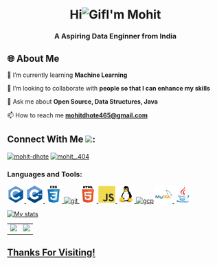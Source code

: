 <!-- ![Header](./lidin.png) -->
# <h1 align="center">Hi![Gif](https://github.com/tuhinaww/Animating-Buttons/assets/119059108/55243a1c-ef56-4e37-86ef-48f2b1036c76)I'm Mohit</h1>


<!-- <h1 align="center">Hi I'm Mohit</h1> -->
<h3 align="center">A Aspiring Data Enginner from India</h3>

<!-- <img align="right" alt="Coding" width="400" src="https://encrypted-tbn0.gstatic.com/images?q=tbn:ANd9GcTFo1LHbBU_8bSMfRZPSIBrzv-TJdG8FFWrSw&usqp=CAU"> -->

 ## 🌐 About Me
 <!--###
<img align="right" height="150" src="https://media.giphy.com/media/RbDKaczqWovIugyJmW/giphy.gif"  /> -->

🌱 I’m currently learning **Machine Learning**

🤝 I’m looking to collaborate with **people so that I can enhance my skills**

💬 Ask me about **Open Source, Data Structures, Java**

📫 How to reach me **mohitdhote465@gmail.com**

## Connect With Me <img src = "https://raw.githubusercontent.com/ShahriarShafin/ShahriarShafin/main/Assets/handshake.gif" height="30px"/>:
<p align="left">
<a href="https://www.linkedin.com/in/mohit-dhote-117568213/" target="blank"><img align="center" src="https://raw.githubusercontent.com/rahuldkjain/github-profile-readme-generator/master/src/images/icons/Social/linked-in-alt.svg" alt="mohit-dhote" height="30" width="40" /></a>
<a href="https://instagram.com/mohit_.404__" target="blank"><img align="center" src="https://raw.githubusercontent.com/rahuldkjain/github-profile-readme-generator/master/src/images/icons/Social/instagram.svg" alt="mohit_.404" height="30" width="40" /></a>
</p>

<h3 align="left">Languages and Tools:</h3>
<a href="https://www.cprogramming.com/" target="_blank" rel="noreferrer"> <img src="https://raw.githubusercontent.com/devicons/devicon/master/icons/c/c-original.svg" alt="c" width="40" height="40"/> </a> <a href="https://www.w3schools.com/cpp/" target="_blank" rel="noreferrer"> <img src="https://raw.githubusercontent.com/devicons/devicon/master/icons/cplusplus/cplusplus-original.svg" alt="cplusplus" width="40" height="40"/> </a> <a href="https://www.w3schools.com/css/" target="_blank" rel="noreferrer"> <img src="https://raw.githubusercontent.com/devicons/devicon/master/icons/css3/css3-original-wordmark.svg" alt="css3" width="40" height="40"/> </a>  <a href="https://git-scm.com/" target="_blank" rel="noreferrer"> <img src="https://www.vectorlogo.zone/logos/git-scm/git-scm-icon.svg" alt="git" width="40" height="40"/> </a> <a href="https://www.w3.org/html/" target="_blank" rel="noreferrer"> <img src="https://raw.githubusercontent.com/devicons/devicon/master/icons/html5/html5-original-wordmark.svg" alt="html5" width="40" height="40"/> </a> <a href="https://developer.mozilla.org/en-US/docs/Web/JavaScript" target="_blank" rel="noreferrer"> <img src="https://raw.githubusercontent.com/devicons/devicon/master/icons/javascript/javascript-original.svg" alt="javascript" width="40" height="40"/> </a> <a href="https://www.linux.org/" target="_blank" rel="noreferrer"> <img src="https://raw.githubusercontent.com/devicons/devicon/master/icons/linux/linux-original.svg" alt="linux" width="40" height="40"/> </a> <a href="https://cloud.google.com" target="_blank" rel="noreferrer"> <img src="https://www.vectorlogo.zone/logos/google_cloud/google_cloud-icon.svg" alt="gcp" width="40" height="40"/></a> <a href="https://www.mysql.com/" target="_blank" rel="noreferrer"> <img src="https://raw.githubusercontent.com/devicons/devicon/master/icons/mysql/mysql-original-wordmark.svg" alt="mysql" width="40" height="40""/> <a href="https://www.java.com" target="_blank" rel="noreferrer"> <img src="https://raw.githubusercontent.com/devicons/devicon/master/icons/java/java-original.svg" alt="java" width="40" height="40"/> </p>


<!-- <p><img align="right" src="https://github-readme-streak-stats.herokuapp.com/?user=mohit-dhote&" alt="mohit-dhote" /></p>
<p><img align="center" src="https://github-readme-stats.vercel.app/api/top-langs?username=mohit-dhote&show_icons=true&locale=en&layout=compact" alt="mohit-dhote" /></p>  -->
  

![My stats](https://github-readme-stats.vercel.app/api?username=mohit-dhote&show_icons=true&include_all_commits=true&count_private=false&theme=radical)

<table><tr><td><img src="https://github-readme-stats.vercel.app/api/top-langs/?username=mohit-dhote&layout=compact&theme=radical"/></td><td><img src="https://github-readme-streak-stats.herokuapp.com/?user=mohit-dhote&theme=radical"/></td></tr></table>
<h2>Thanks For Visiting!  </h2>

<!--
###
<img align="right" height="150" src="https://media.giphy.com/media/RbDKaczqWovIugyJmW/giphy.gif" /> -->
<!--
<a href="https://github.com/mohit-dhote/github-stats">
<img src="https://github.com/mohit-dhote/github-stats/blob/master/generated/overview.svg#gh-dark-mode-only" />
<img src="https://github.com/mohit-dhote/github-stats/blob/master/generated/languages.svg#gh-dark-mode-only" /></a> </p> 
![](https://github-readme-stats.vercel.app/api?username=mohit-dhote&theme=dark&hide_border=false&include_all_commits=true&count_private=false)<br/>
<!--
![](https://raw.githubusercontent.com/mohit-dhote/github-stats/master/generated/overview.svg#gh-dark-mode-only)
![](https://raw.githubusercontent.com/mohit-dhote/github-stats/master/generated/overview.svg#gh-light-mode-only)

-->

